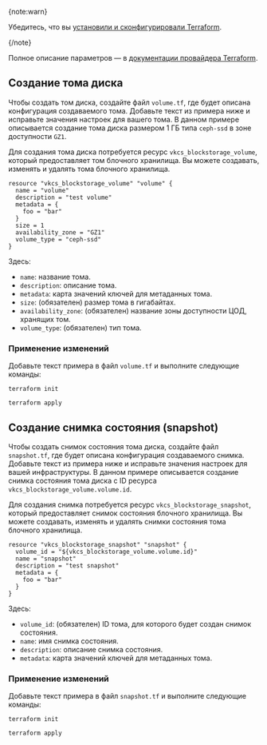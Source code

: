 {note:warn}

Убедитесь, что вы [установили и сконфигурировали Terraform](../../../quick-start).

{/note}

Полное описание параметров — в [документации провайдера Terraform](https://github.com/vk-cs/terraform-provider-vkcs/tree/master/docs).

## Создание тома диска

Чтобы создать том диска, создайте файл `volume.tf`, где будет описана конфигурация создаваемого тома. Добавьте текст из примера ниже и исправьте значения настроек для вашего тома. В данном примере описывается создание тома диска размером 1 ГБ типа `ceph-ssd` в зоне доступности `GZ1`.

Для создания тома диска потребуется ресурс `vkcs_blockstorage_volume`, который предоставляет том блочного хранилища. Вы можете создавать, изменять и удалять тома блочного хранилища.

```hcl
resource "vkcs_blockstorage_volume" "volume" {
  name = "volume"
  description = "test volume"
  metadata = {
    foo = "bar"
  }
  size = 1
  availability_zone = "GZ1"
  volume_type = "ceph-ssd"
}
```

Здесь:

- `name`: название тома.
- `description`: описание тома.
- `metadata`: карта значений ключей для метаданных тома.
- `size`: (обязателен) размер тома в гигабайтах.
- `availability_zone`: (обязателен) название зоны доступности ЦОД, хранящих том.
- `volume_type`: (обязателен) тип тома.

### Применение изменений

Добавьте текст примера в файл `volume.tf` и выполните следующие команды:

```console
terraform init
```
```console
terraform apply
```

## Создание снимка состояния (snapshot)

Чтобы создать снимок состояния тома диска, создайте файл `snapshot.tf`, где будет описана конфигурация создаваемого снимка. Добавьте текст из примера ниже и исправьте значения настроек для вашей инфраструктуры. В данном примере описывается создание снимка состояния тома диска с ID ресурса `vkcs_blockstorage_volume.volume.id`.

Для создания снимка потребуется ресурс `vkcs_blockstorage_snapshot`, который предоставляет снимок состояния блочного хранилища. Вы можете создавать, изменять и удалять снимки состояния тома блочного хранилища.

```hcl
resource "vkcs_blockstorage_snapshot" "snapshot" {
  volume_id = "${vkcs_blockstorage_volume.volume.id}"
  name = "snapshot"
  description = "test snapshot"
  metadata = {
    foo = "bar"
  }
}
```

Здесь:

- `volume_id`: (обязателен) ID тома, для которого будет создан снимок состояния.
- `name`: имя снимка состояния.
- `description`: описание снимка состояния.
- `metadata`: карта значений ключей для метаданных тома.

### Применение изменений

Добавьте текст примера в файл `snapshot.tf` и выполните следующие команды:

```console
terraform init
```
```console
terraform apply
```
